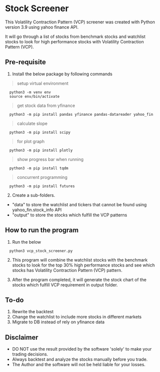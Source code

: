 # Stock Screener

This Volatility Contraction Pattern (VCP) screener was created with Python version 3.9 using yahoo finance API.

It will go through a list of stocks from benchmark stocks and watchlist stocks to look for high performance stocks with Volatility Contraction Pattern (VCP).

## Pre-requisite

1. Install the below package by following commands

> setup virtual environment
```
  python3 -m venv env
  source env/bin/activate
```

> get stock data from yfinance
```
  python3 -m pip install pandas yfinance pandas-datareader yahoo_fin
```

> calculate slope
```
  python3 -m pip install scipy 
```

> for plot graph
```
  python3 -m pip install plotly
```

> show progress bar when running
```
  python3 -m pip install tqdm 
```

> concurrent programming
```
  python3 -m pip install futures 
```

2. Create a sub-folders.  
 - "data" to store the watchlist and tickers that cannot be found using yahoo_fin.stock_info API
 - "output" to store the stocks which fulfill the VCP patterns

## How to run the program

1. Run the below

```
  python3 vcp_stock_screener.py 
```

2. This program will combine the watchlist stocks with the benchmark stocks to look for the top 30% high performance stocks and see which stocks has Volatility Contraction Pattern (VCP) pattern. 

3. After the program completed, it will generate the stock chart of the stocks which fulfill VCP requirement in output folder. 

## To-do
1. Rewrite the backtest
2. Change the watchlist to include more stocks in different markets
3. Migrate to DB instead of rely on yfinance data

## Disclaimer
- DO NOT use the result provided by the software 'solely' to make your trading decisions.
- Always backtest and analyze the stocks manually before you trade.
- The Author and the software will not be held liable for your losses.
